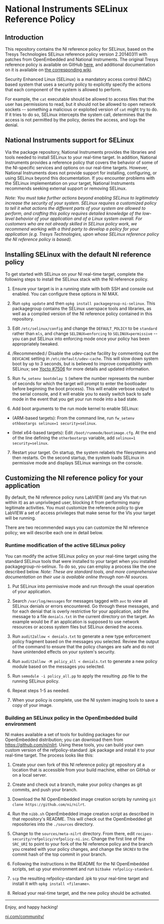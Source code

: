 National Instruments SELinux Reference Policy
======

Introduction
------

This repository contains the NI reference policy for SELinux, based on the
Tresys Technologies SELinux reference policy version 2.20140311 with patches
from OpenEmbedded and National Instruments.  The original Tresys reference
policy is available on GitHub
[here](https://github.com/TresysTechnology/refpolicy), and additional
documentation on it is available on [the corresponding
wiki](https://github.com/TresysTechnology/refpolicy/wiki).

Security Enhanced Linux (SELinux) is a mandatory access control (MAC) based
system that uses a security policy to explicitly specify the actions that each
component of the system is allowed to perform.

For example, the `cat` executable should be allowed to access files that the
user has permissions to read, but it should not be allowed to open network
sockets -- something a malicious or exploited version of `cat` might try to do.
If it tries to do so, SELinux intercepts the system call, determines that the
access is not permitted by the policy, denies the access, and logs the denial.


National Instruments support for SELinux
------

Via the package repository, National Instruments provides the libraries and
tools needed to install SELinux to your real-time target.  In addition,
National Instruments provides a reference policy that covers the behavior of
some of the NI-specific services and options on our real-time targets.
However, National Instruments does not provide support for installing,
configuring, or using SELinux beyond this documentation.  If you encounter
problems with the SELinux implementation on your target, National Instruments
recommends seeking external support or removing SELinux.

*Note: You must take further actions beyond enabling SELinux to legitimately
increase the security of your system.  SELinux requires a customized policy to
tell it what actions the different parts of your system are allowed to perform,
and crafting this policy requires detailed knowledge of the low-level behavior
of your application and of a Linux system overall.  For customers who are not
already skilled in SELinux policy work, we recommend working with a third party
to develop a policy for your application (e.g. Tresys Technologies, upon whose
SELinux reference policy the NI reference policy is based).*


Installing SELinux with the default NI reference policy
------

To get started with SELinux on your NI real-time target, complete the following
steps to install the SELinux stack with the NI reference policy.

1. Ensure your target is in a running state with both SSH and console out
enabled.  You can configure these options in NI MAX.

2. Run `opkg update` and then `opkg install packagegroup-ni-selinux`.  This
packagegroup contains the SELinux userspace tools and libraries, as well as a
compiled version of the NI reference policy contained in this repository.

3. Edit `/etc/selinux/config` and change the `DEFAULT_POLICY` to be `standard`
rather than `mls`, and change `SELINUX=enforcing` to `SELINUX=permissive` -- you
can put SELinux into enforcing mode once your policy has been appropriately
tweaked.

4. /Recommended:/ Disable the udev-cache facility by commenting out the
`DEVCACHE` setting in `/etc/default/udev-cache`. This will slow down system
boot by up to 3 seconds, but is believed to improve compatibility with SELinux;
see [Yocto #7506](https://bugzilla.yoctoproject.org/show_bug.cgi?id=7506) for
more details and updated information.

5. Run `fw_setenv bootdelay 5` (where the number represents the number of
seconds for which the target will prompt to enter the bootloader before
beginning the boot process).  This will enable verbose output to the serial
console, and it will enable you to easily switch back to safe mode in the event
that you get your run mode into a bad state.

6. Add boot arguments to the run mode kernel to enable SELinux:

  * (ARM-based targets):
From the command line, run `fw_setenv othbootargs selinux=1 security=selinux`.

  * (Intel x64-based targets):
Edit `/boot/runmode/bootimage.cfg`.  At the end of the line defining the
`otherbootargs` variable, add `selinux=1 security=selinux`.

7. Restart your target.  On startup, the system relabels the filesystems and
then restarts.  On the second startup, the system loads SELinux in permissive
mode and displays SELinux warnings on the console.


Customizing the NI reference policy for your application
------

By default, the NI reference policy runs LabVIEW (and any VIs that run within
it) as an unprivileged user, blocking it from performing many legitimate
activities.  You must customize the reference policy to give LabVIEW a set of
access privileges that make sense for the VIs your target will be running.

There are two recommended ways you can customize the NI reference policy; we
will describe each one in detail below.


### Runtime modification of the active SELinux policy

You can modify the active SELinux policy on your real-time target using the
standard SELinux tools that were installed to your target when you installed
packagegroup-ni-selinux.  To do so, you can employ a process like the one
described below.  *Note: These are standard tools, and more comprehensive
documentation on their use is available online through non-NI sources.*

1. Put SELinux into permissive mode and run through the usual operation of your
application.

2. Search `/var/log/messages` for messages tagged with `avc` to view all SELinux
denials or errors encountered.  Go through these messages, and for each denial
that is overly restrictive for your application, add the message to a file
`denials.txt` in the current directory on the target.  An example would be if an
application is supposed to use network resources or access system files but
SELinux denied the access.

3. Run `audit2allow < denials.txt` to generate a new type enforcement policy
fragment based on the messages you selected.  Review the output of the command
to ensure that the policy changes are safe and do not have unintended effects on
your system's security.

4. Run `audit2allow -M policy_all < denials.txt` to generate a new policy
module based on the messages you selected.

5. Run `semodule -i policy_all.pp` to apply the resulting .pp file to the
running SELinux policy.

6. Repeat steps 1-5 as needed.

7. When your policy is complete, use the NI system imaging tools to save a copy
of your image.


### Building an SELinux policy in the OpenEmbedded build environment

NI makes available a set of tools for building packages for our OpenEmbedded
distribution; you can download them from https://github.com/ni/nilrt.  Using
these tools, you can build your own custom version of the refpolicy-standard
.ipk package and install it to your real-time target.  The process looks like
this:

1. Create your own fork of this NI reference policy git repository at a location
that is accessible from your build machine, either on GitHub or on a local
server.

2. Create and check out a branch, make your policy changes as git commits, and
push your branch.

3. Download the NI OpenEmbedded image creation scripts by running
`git clone https://github.com/ni/nilrt`.

4. Run the `nibb.sh` OpenEmbedded image creation script as described in that
repository's README.  This will check out the OpenEmbedded git repositories into
the `./sources` directory.

5. Change to the `sources/meta-nilrt` directory.  From there, edit
`recipes-security/refpolicy/refpolicy-ni.inc`.  Change the first line of the
`SRC_URI` to point to your fork of the NI reference policy and the branch you
created with your policy changes, and change the `SRCREV` to the commit hash of
the top commit in your branch.

6. Following the instructions in the README for the NI OpenEmbedded scripts, set
up your environment and run `bitbake refpolicy-standard`.

7. `scp` the resulting refpolicy-standard .ipk to your real-time target and
install it with `opkg install <filename>`.

8. Reload your real-time target, and the new policy should be activated.

---

Enjoy, and happy hacking!

[ni.com/community/](http://ni.com/community/)
